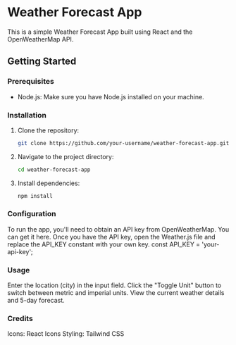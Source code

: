 # Weather Forecast App

This is a simple Weather Forecast App built using React and the OpenWeatherMap API.

## Getting Started

### Prerequisites

- Node.js: Make sure you have Node.js installed on your machine.

### Installation

1. Clone the repository:

   ```bash
   git clone https://github.com/your-username/weather-forecast-app.git
2. Navigate to the project directory:
    ```bash
    cd weather-forecast-app

3. Install dependencies:
    ```bash
    npm install

### Configuration
To run the app, you'll need to obtain an API key from OpenWeatherMap. You can get it here. Once you have the API key, open the Weather.js file and replace the API_KEY constant with your own key.
const API_KEY = 'your-api-key';


### Usage
Enter the location (city) in the input field.
Click the "Toggle Unit" button to switch between metric and imperial units.
View the current weather details and 5-day forecast.
### Credits
Icons: React Icons
Styling: Tailwind CSS